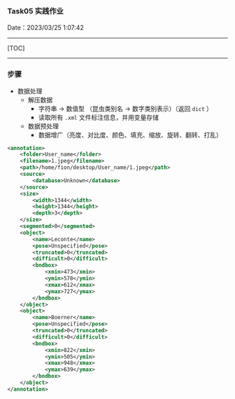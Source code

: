 ### Task05 实践作业

Date：2023/03/25 1:07:42

------



[TOC]



------





### 步骤

* 数据处理
  * 解压数据
    * 字符串 $\longrightarrow$ 数值型 （昆虫类别名 $\longrightarrow$ 数字类别表示）（返回 `dict` ）
    * 读取所有 `.xml` 文件标注信息，并用变量存储
  * 数据预处理
    * 数据增广（亮度、对比度、颜色、填充、缩放、旋转、翻转、打乱）









```xml
<annotation>
	<folder>User_name</folder>
	<filename>1.jpeg</filename>
	<path>/home/fion/desktop/User_name/1.jpeg</path>
	<source>
		<database>Unknown</database>
	</source>
	<size>
		<width>1344</width>
		<height>1344</height>
		<depth>3</depth>
	</size>
	<segmented>0</segmented>
	<object>
		<name>Leconte</name>
		<pose>Unspecified</pose>
		<truncated>0</truncated>
		<difficult>0</difficult>
		<bndbox>
			<xmin>473</xmin>
			<ymin>578</ymin>
			<xmax>612</xmax>
			<ymax>727</ymax>
		</bndbox>
	</object>
	<object>
		<name>Boerner</name>
		<pose>Unspecified</pose>
		<truncated>0</truncated>
		<difficult>0</difficult>
		<bndbox>
			<xmin>822</xmin>
			<ymin>505</ymin>
			<xmax>948</xmax>
			<ymax>639</ymax>
		</bndbox>
	</object>
</annotation>
```





























